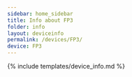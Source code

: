 ```yaml
---
sidebar: home_sidebar
title: Info about FP3
folder: info
layout: deviceinfo
permalink: /devices/FP3/
device: FP3
---
```

{% include templates/device_info.md %}
